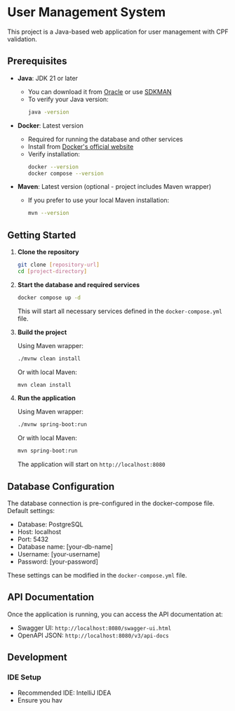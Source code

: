 # User Management System

This project is a Java-based web application for user management with CPF validation.

## Prerequisites

- **Java**: JDK 21 or later
  - You can download it from [Oracle](https://www.oracle.com/java/technologies/downloads/#java21) or use [SDKMAN](https://sdkman.io/)
  - To verify your Java version:
    ```bash
    java -version
    ```

- **Docker**: Latest version
  - Required for running the database and other services
  - Install from [Docker's official website](https://www.docker.com/products/docker-desktop/)
  - Verify installation:
    ```bash
    docker --version
    docker compose --version
    ```

- **Maven**: Latest version (optional - project includes Maven wrapper)
  - If you prefer to use your local Maven installation:
    ```bash
    mvn --version
    ```

## Getting Started

1. **Clone the repository**
   ```bash
   git clone [repository-url]
   cd [project-directory]
   ```

2. **Start the database and required services**
   ```bash
   docker compose up -d
   ```
   This will start all necessary services defined in the `docker-compose.yml` file.

3. **Build the project**
   
   Using Maven wrapper:
   ```bash
   ./mvnw clean install
   ```
   Or with local Maven:
   ```bash
   mvn clean install
   ```

4. **Run the application**
   
   Using Maven wrapper:
   ```bash
   ./mvnw spring-boot:run
   ```
   Or with local Maven:
   ```bash
   mvn spring-boot:run
   ```

   The application will start on `http://localhost:8080`

## Database Configuration

The database connection is pre-configured in the docker-compose file. Default settings:
- Database: PostgreSQL
- Host: localhost
- Port: 5432
- Database name: [your-db-name]
- Username: [your-username]
- Password: [your-password]

These settings can be modified in the `docker-compose.yml` file.

## API Documentation

Once the application is running, you can access the API documentation at:
- Swagger UI: `http://localhost:8080/swagger-ui.html`
- OpenAPI JSON: `http://localhost:8080/v3/api-docs`

## Development

### IDE Setup
- Recommended IDE: IntelliJ IDEA
- Ensure you hav